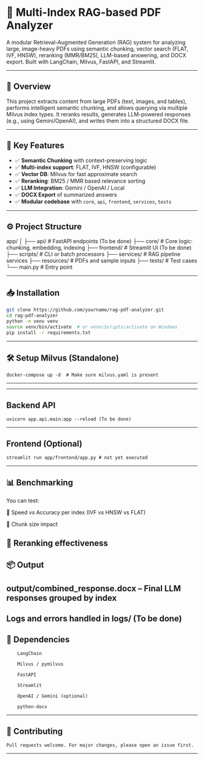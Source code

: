# 📄 Multi-Index RAG-based PDF Analyzer

A modular Retrieval-Augmented Generation (RAG) system for analyzing large, image-heavy PDFs using semantic chunking, vector search (FLAT, IVF, HNSW), reranking (MMR/BM25), LLM-based answering, and DOCX export. Built with LangChain, Milvus, FastAPI, and Streamlit.

---

## 🚀 Overview

This project extracts content from large PDFs (text, images, and tables), performs intelligent semantic chunking, and allows querying via multiple Milvus index types. It reranks results, generates LLM-powered responses (e.g., using Gemini/OpenAI), and writes them into a structured DOCX file.

---

## 🧠 Key Features

- ✅ **Semantic Chunking** with context-preserving logic
- ✅ **Multi-index support**: FLAT, IVF, HNSW (configurable)
- ✅ **Vector DB**: Milvus for fast approximate search
- ✅ **Reranking**: BM25 / MMR based relevance sorting
- ✅ **LLM Integration**: Gemini / OpenAI / Local
- ✅ **DOCX Export** of summarized answers
- ✅ **Modular codebase** with `core`, `api`, `frontend`, `services`, `tests`

---

## ⚙️ Project Structure

app/
│
├── api/ # FastAPI endpoints (To be done)
├── core/ # Core logic: chunking, embedding, indexing
├── frontend/ # Streamlit UI (To be done)
├── scripts/ # CLI or batch processors
├── services/ # RAG pipeline services
├── resources/ # PDFs and sample inputs
├── tests/ # Test cases
└── main.py # Entry point


---

## 📥 Installation

```bash
git clone https://github.com/yourname/rag-pdf-analyzer.git
cd rag-pdf-analyzer
python -m venv venv
source venv/bin/activate  # or venv\Scripts\activate on Windows
pip install -r requirements.txt
```
---
## 🛠️ Setup Milvus (Standalone)
```
docker-compose up -d  # Make sure milvus.yaml is present
```
---

---
## Backend API
```
uvicorn app.api.main:app --reload (To be done)
```
---
## Frontend (Optional)
```
streamlit run app/frontend/app.py # not yet executed

```
---
## 📊 Benchmarking
You can test:

🔹 Speed vs Accuracy per index (IVF vs HNSW vs FLAT)

🔹 Chunk size impact

🔹 Reranking effectiveness
---
## 📦 Output
output/combined_response.docx – Final LLM responses grouped by index
---
Logs and errors handled in logs/ (To be done)
---

## 🧩 Dependencies
        LangChain

        Milvus / pymilvus

        FastAPI

        Streamlit

        OpenAI / Gemini (optional)

        python-docx
---
## 🙌 Contributing

    Pull requests welcome. For major changes, please open an issue first.

---